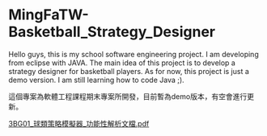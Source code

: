 # MingFaTW-Basketball_Strategy_Designer

Hello guys, this is my school software engineering project. I am developing from eclipse with JAVA.
The main idea of this project is to develop a strategy designer for basketball players. 
As for now, this project is just a demo version. I am still learning how to code Java ;).

這個專案為軟體工程課程期末專案所開發，目前暫為demo版本，有空會進行更新。

[3BG01_球類策略模擬器_功能性解析文檔.pdf](https://github.com/user-attachments/files/16255061/3BG01_._.pdf)
